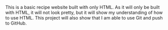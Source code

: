 This is a basic recipe website built with only HTML.  As it will only be built with HTML, it will not look pretty, but it will show my understanding of how to use HTML.  This project will also show that I am able to use Git and push to GitHub.